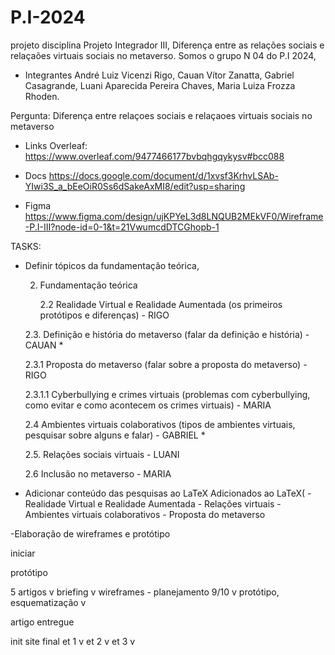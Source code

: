 # P.I-2024
projeto disciplina Projeto Integrador III,
Diferença entre as relações sociais e relaçaões virtuais sociais no metaverso.
Somos o grupo N 04 do P.I 2024, 
- Integrantes
    André Luiz Vicenzi Rigo,
    Cauan Vítor Zanatta,
    Gabriel Casagrande,
    Luani Aparecida Pereira Chaves,
    Maria Luiza Frozza Rhoden.

Pergunta: Diferença entre relaçoes sociais e relaçaoes virtuais sociais no metaverso

- Links
    Overleaf: https://www.overleaf.com/9477466177bvbqhgqykysv#bcc088
  
- Docs
  https://docs.google.com/document/d/1xvsf3KrhvLSAb-YIwi3S_a_bEeOiR0Ss6dSakeAxMI8/edit?usp=sharing

- Figma
  https://www.figma.com/design/ujKPYeL3d8LNQUB2MEkVF0/Wireframe-P.I-III?node-id=0-1&t=21VwumcdDTCGhopb-1

TASKS:

- Definir tópicos da fundamentação teórica,

    2. Fundamentação teórica
    
        2.2 Realidade Virtual e Realidade Aumentada (os primeiros protótipos e diferenças) - RIGO
    
    2.3. Definição e história do metaverso (falar da definição e história) - CAUAN *
    
  2.3.1 Proposta do metaverso (falar sobre a proposta do metaverso) - RIGO
    
  2.3.1.1 Cyberbullying e crimes virtuais (problemas com cyberbullying, como evitar e como acontecem os crimes virtuais) - MARIA
    
    2.4 Ambientes virtuais colaborativos (tipos de ambientes virtuais, pesquisar sobre alguns e falar) - GABRIEL * 
    
    2.5. Relações sociais virtuais - LUANI
  
    2.6 Inclusão no metaverso - MARIA
- Adicionar conteúdo das pesquisas ao LaTeX
    Adicionados ao LaTeX(
          -Realidade Virtual e Realidade Aumentada
           - Relações virtuais
           - Ambientes virtuais colaborativos
           - Proposta do metaverso

-Elaboração de wireframes e protótipo

iniciar

protótipo 

5 artigos v
briefing v
wireframes - planejamento 9/10 v
protótipo, esquematização v

artigo entregue

init site final
et 1 v
et 2 v
et 3 v
